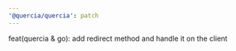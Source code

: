```yaml
---
'@quercia/quercia': patch
---
```


feat(quercia & go): add redirect method and handle it on the client
